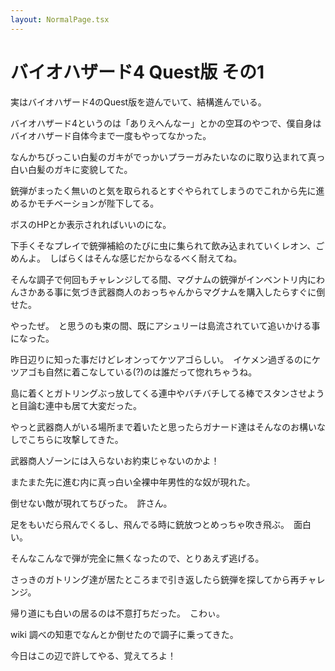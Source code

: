 ```yaml
---
layout: NormalPage.tsx
---
```


# バイオハザード4 Quest版 その1

実はバイオハザード4のQuest版を遊んでいて、結構進んでいる。

バイオハザード4というのは「ありえへんなー」とかの空耳のやつで、僕自身はバイオハザード自体今まで一度もやってなかった。

なんかちびっこい白髪のガキがでっかいプラーガみたいなのに取り込まれて真っ白い白髪のガキに変貌してた。

銃弾がまったく無いのと気を取られるとすぐやられてしまうのでこれから先に進めるかモチベーションが陛下してる。

ボスのHPとか表示されればいいのにな。

下手くそなプレイで銃弾補給のたびに虫に集られて飲み込まれていくレオン、ごめんよ。　しばらくはそんな感じだからなるべく耐えてね。

そんな調子で何回もチャレンジしてる間、マグナムの銃弾がインベントリ内にわんさかある事に気づき武器商人のおっちゃんからマグナムを購入したらすぐに倒せた。

やったぜ。　と思うのも束の間、既にアシュリーは島流されていて追いかける事になった。

昨日辺りに知った事だけどレオンってケツアゴらしい。　イケメン過ぎるのにケツアゴも自然に着こなしている(?)のは誰だって惚れちゃうね。

島に着くとガトリングぶっ放してくる連中やバチバチしてる棒でスタンさせようと目論む連中も居て大変だった。

やっと武器商人がいる場所まで着いたと思ったらガナード達はそんなのお構いなしでこちらに攻撃してきた。

武器商人ゾーンには入らないお約束じゃないのかよ！

またまた先に進む内に真っ白い全裸中年男性的な奴が現れた。

倒せない敵が現れてちびった。　許さん。

足をもいだら飛んでくるし、飛んでる時に銃放つとめっちゃ吹き飛ぶ。　面白い。

そんなこんなで弾が完全に無くなったので、とりあえず逃げる。

さっきのガトリング達が居たところまで引き返したら銃弾を探してから再チャレンジ。

帰り道にも白いの居るのは不意打ちだった。　こわぃ。

wiki 調べの知恵でなんとか倒せたので調子に乗ってきた。

今日はこの辺で許してやる、覚えてろよ！